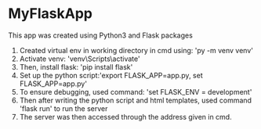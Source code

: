 # MyFlaskApp

This app was created using Python3 and Flask packages

1. Created virtual env in working directory in cmd using: 'py -m venv venv'
2. Activate venv: 'venv\Scripts\activate'
3. Then, install flask: 'pip install flask'
4. Set up the python script:'export FLASK_APP=app.py, set FLASK_APP=app.py'
5. To ensure debugging, used command: 'set FLASK_ENV = development'
6. Then after writing the python script and html templates, used command 'flask run' to run the server
7. The server was then accessed through the address given in cmd.
